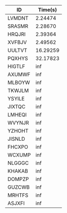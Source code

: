|ID|Time(s)|
|-|-|
|LVMDNT|2.24474|
|SRASMR|2.28670|
|HRQJRI|2.39364|
|XVFBJV|2.49562|
|UULTVT|16.29259|
|PQXHYS|32.17823|
|HIGTLF|inf|
|AXUMWF|inf|
|MLBOYW|inf|
|TKWJLM|inf|
|YSYILE|inf|
|JIXTQC|inf|
|LMHEQI|inf|
|WVYNJR|inf|
|YZHOHT|inf|
|JISNLD|inf|
|FHCXPO|inf|
|WCXUMP|inf|
|NLGGGC|inf|
|KHAKAB|inf|
|DOMPZP|inf|
|GUZCWB|inf|
|MRHTFS|inf|
|ASJXFI|inf|
